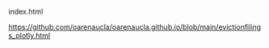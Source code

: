 index.html


https://github.com/oarenaucla/oarenaucla.github.io/blob/main/evictionfilings_plotly.html
